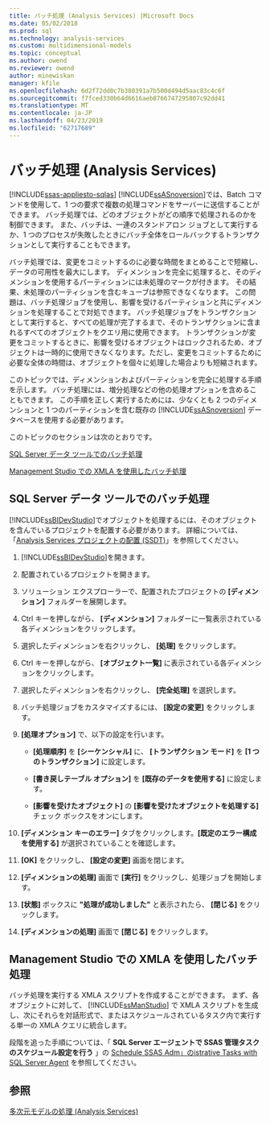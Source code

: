 ```yaml
---
title: バッチ処理 (Analysis Services) |Microsoft Docs
ms.date: 05/02/2018
ms.prod: sql
ms.technology: analysis-services
ms.custom: multidimensional-models
ms.topic: conceptual
ms.author: owend
ms.reviewer: owend
author: minewiskan
manager: kfile
ms.openlocfilehash: 6d2f72dd0c7b380391a7b500d494d5aac83c4c6f
ms.sourcegitcommit: f7fced330b64d6616aeb8766747295807c92dd41
ms.translationtype: MT
ms.contentlocale: ja-JP
ms.lasthandoff: 04/23/2019
ms.locfileid: "62717689"
---
```

# <a name="batch-processing-analysis-services"></a>バッチ処理 (Analysis Services)
[!INCLUDE[ssas-appliesto-sqlas](../../includes/ssas-appliesto-sqlas.md)]
  [!INCLUDE[ssASnoversion](../../includes/ssasnoversion-md.md)]では、Batch コマンドを使用して、1 つの要求で複数の処理コマンドをサーバーに送信することができます。 バッチ処理では、どのオブジェクトがどの順序で処理されるのかを制御できます。 また、バッチは、一連のスタンドアロン ジョブとして実行するか、1 つのプロセスが失敗したときにバッチ全体をロールバックするトランザクションとして実行することもできます。  
  
 バッチ処理では、変更をコミットするのに必要な時間をまとめることで短縮し、データの可用性を最大にします。 ディメンションを完全に処理すると、そのディメンションを使用するパーティションには未処理のマークが付きます。 その結果、未処理のパーティションを含むキューブは参照できなくなります。 この問題は、バッチ処理ジョブを使用し、影響を受けるパーティションと共にディメンションを処理することで対処できます。 バッチ処理ジョブをトランザクションとして実行すると、すべての処理が完了するまで、そのトランザクションに含まれるすべてのオブジェクトをクエリ用に使用できます。 トランザクションが変更をコミットするときに、影響を受けるオブジェクトはロックされるため、オブジェクトは一時的に使用できなくなります。ただし、変更をコミットするために必要な全体の時間は、オブジェクトを個々に処理した場合よりも短縮されます。  
  
 このトピックでは、ディメンションおよびパーティションを完全に処理する手順を示します。 バッチ処理には、増分処理などの他の処理オプションを含めることもできます。 この手順を正しく実行するためには、少なくとも 2 つのディメンションと 1 つのパーティションを含む既存の [!INCLUDE[ssASnoversion](../../includes/ssasnoversion-md.md)] データベースを使用する必要があります。  
  
 このトピックのセクションは次のとおりです。  
  
 [SQL Server データ ツールでのバッチ処理](#bkmk_ssdt)  
  
 [Management Studio での XMLA を使用したバッチ処理](#bkmk_xmla)  
  
##  <a name="bkmk_ssdt"></a> SQL Server データ ツールでのバッチ処理  
 [!INCLUDE[ssBIDevStudio](../../includes/ssbidevstudio-md.md)]でオブジェクトを処理するには、そのオブジェクトを含んでいるプロジェクトを配置する必要があります。 詳細については、「[Analysis Services プロジェクトの配置 &#40;SSDT&#41;](../../analysis-services/multidimensional-models/deploy-analysis-services-projects-ssdt.md)」を参照してください。  
  
1.  [!INCLUDE[ssBIDevStudio](../../includes/ssbidevstudio-md.md)]を開きます。  
  
2.  配置されているプロジェクトを開きます。  
  
3.  ソリューション エクスプローラーで、配置されたプロジェクトの **[ディメンション]** フォルダーを展開します。  
  
4.  Ctrl キーを押しながら、 **[ディメンション]** フォルダーに一覧表示されている各ディメンションをクリックします。  
  
5.  選択したディメンションを右クリックし、 **[処理]** をクリックします。  
  
6.  Ctrl キーを押しながら、 **[オブジェクト一覧]** に表示されている各ディメンションをクリックします。  
  
7.  選択したディメンションを右クリックし、 **[完全処理]** を選択します。  
  
8.  バッチ処理ジョブをカスタマイズするには、 **[設定の変更]** をクリックします。  
  
9. **[処理オプション]** で、以下の設定を行います。  
  
    -   **[処理順序]** を **[シーケンシャル]** に、 **[トランザクション モード]** を **[1 つのトランザクション]** に設定します。  
  
    -   **[書き戻しテーブル オプション]** を **[既存のデータを使用する]** に設定します。  
  
    -   **[影響を受けたオブジェクト]** の **[影響を受けたオブジェクトを処理する]** チェック ボックスをオンにします。  
  
10. **[ディメンション キーのエラー]** タブをクリックします。**[既定のエラー構成を使用する]** が選択されていることを確認します。  
  
11. **[OK]** をクリックし、 **[設定の変更]** 画面を閉じます。  
  
12. **[ディメンションの処理]** 画面で **[実行]** をクリックし、処理ジョブを開始します。  
  
13. **[状態]** ボックスに **"処理が成功しました"** と表示されたら、 **[閉じる]** をクリックします。  
  
14. **[ディメンションの処理]** 画面で **[閉じる]** をクリックします。  
  
##  <a name="bkmk_xmla"></a> Management Studio での XMLA を使用したバッチ処理  
 バッチ処理を実行する XMLA スクリプトを作成することができます。 まず、各オブジェクトに対して、 [!INCLUDE[ssManStudio](../../includes/ssmanstudio-md.md)] で XMLA スクリプトを生成し、次にそれらを対話形式で、またはスケジュールされているタスク内で実行する単一の XMLA クエリに統合します。  
  
 段階を追った手順については、「 **SQL Server エージェントで SSAS 管理タスクのスケジュール設定を行う** 」の [Schedule SSAS Adm」のistrative Tasks with SQL Server Agent](../../analysis-services/instances/schedule-ssas-administrative-tasks-with-sql-server-agent.md) を参照してください。  
  
## <a name="see-also"></a>参照  
 [多次元モデルの処理 &#40;Analysis Services&#41;](../../analysis-services/multidimensional-models/processing-a-multidimensional-model-analysis-services.md)  
  
  
